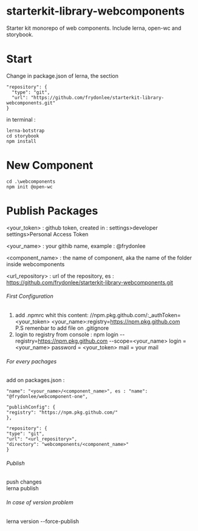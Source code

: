 # starterkit-library-webcomponents

Starter kit monorepo of web components.
Include lerna, open-wc and storybook.

# Start

Change in package.json of lerna, the section

```
"repository": {
  "type": "git",
  "url": "https://github.com/frydonlee/starterkit-library-webcomponents.git"
}
```

in terminal :

```
lerna-botstrap
cd storybook
npm install
```

# New Component

```
cd .\webcomponents
npm init @open-wc
```

# Publish Packages

<your_token> : github token, created in :
settings>developer settings>Personal Access Token

<your_name> : your githib name, example : @frydonlee

<component_name> : the name of component,
aka the name of the folder inside webcomponents

<url_repository> : url of the repository, es : https://github.com/frydonlee/starterkit-library-webcomponents.git

###### First Configuration

1. add .npmrc whit this content:
   //npm.pkg.github.com/:_authToken=<your_token>
   <your_name>:registry=https://npm.pkg.github.com   
   P.S remenbar to add file on .gitignore
2. login to registry from console :
   npm login --registry=https://npm.pkg.github.com --scope=<your_name>
   login = <your_name>
   password = <your_token>
   mail = your mail

###### For every pachages

add on packages.json :
```
"name": "<your_name>/<component_name>", es : "name": "@frydonlee/webcomponent-one",

"publishConfig": {
"registry": "https://npm.pkg.github.com/"
},

"repository": {
"type": "git",
"url": "<url_repository>",
"directory": "webcomponents/<component_name>"
}
```
###### Publish

push changes   
lerna publish

###### In case of version problem

lerna version --force-publish

